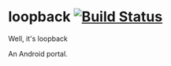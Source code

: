 # loopback [![Build Status](https://travis-ci.org/JokerQyou/loopback.svg?branch=master)](https://travis-ci.org/JokerQyou/loopback)
Well, it's loopback

An Android portal.
